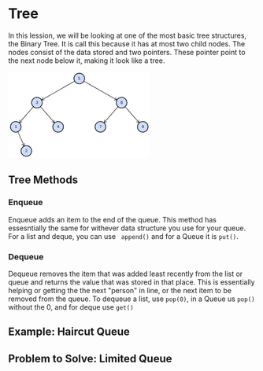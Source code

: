 # Tree




In this lession, we will be looking at one of the most basic tree structures, the Binary Tree. It is call this because it has at most two child nodes. The nodes consist of the data stored and two pointers. These pointer point to the next node below it, making it look like a tree.


![Tree](Tree.png)
## Tree Methods

### Enqueue
Enqueue adds an item to the end of the queue. This method has essesntially the same for withever data structure you use for your queue. For a list and deque, you can use ` append()`  and for a Queue it is `put()`.
### Dequeue
Dequeue removes the item that was added least recently from the list or queue and returns the value that was stored  in that place. This is essentially helping or getting the the next "person" in line, or the next item to be removed from the queue. To dequeue a list, use `pop(0)`, in a Queue us `pop()` without the 0, and for deque use `get()`

## Example: Haircut Queue


## Problem to Solve: Limited Queue

